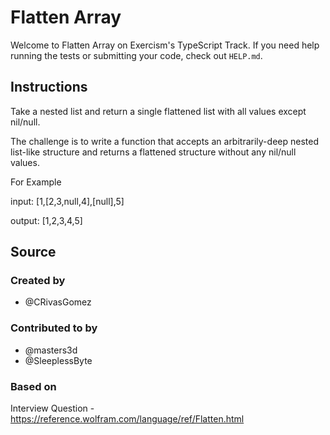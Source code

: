 # Flatten Array

Welcome to Flatten Array on Exercism's TypeScript Track.
If you need help running the tests or submitting your code, check out `HELP.md`.

## Instructions

Take a nested list and return a single flattened list with all values except nil/null.

The challenge is to write a function that accepts an arbitrarily-deep nested list-like structure and returns a flattened structure without any nil/null values.

For Example

input: [1,[2,3,null,4],[null],5]

output: [1,2,3,4,5]

## Source

### Created by

- @CRivasGomez

### Contributed to by

- @masters3d
- @SleeplessByte

### Based on

Interview Question - https://reference.wolfram.com/language/ref/Flatten.html